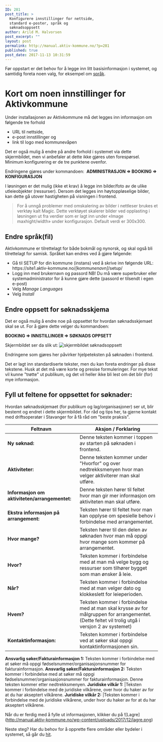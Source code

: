 ```yaml
---
ID: 281
post_title: >
  Konfigurere innstillinger for nettside,
  standard e-poster, språk og
  søknadsoppsett
author: Arild M. Halvorsen
post_excerpt: ""
layout: post
permalink: http://manual.aktiv-kommune.no/?p=281
published: true
post_date: 2017-11-13 10:31:59
---
```

Før oppstart er det behov for å legge inn litt basisinformasjon i systemet, og samtidig foreta noen valg, for eksempel om [språk](https://manual.aktiv-kommune.no/?p=340).

# Kort om noen innstillinger for Aktivkommune

Under installasjonen av Aktivkommune må det legges inn informasjon om følgende tre forhold
* URL til nettside, 
* e-post innstillinger og 
* link til logo med kommunevåpen 

Det er også mulig å endre på andre forhold i systemet via dette skjermbildet, men vi anbefaler at dette ikke gjøres uten forespørsel. Minimum konfigurering er de tre punktene ovenfor.

Endringene gjøres under kommandoen: 
<strong>ADMINISTRASJON =&gt; BOOKING =&gt; KONFIGURASJON</strong>

I løsningen er det mulig (ikke et krav) å legge inn bilder/foto av de ulike utleieobjekter (ressurser). Dersom det legges inn høytoppløselige bilder, kan dette gå utover hastigheten på visningen i frontend. 

>For å unngå problemer med omskalering av bilder i nettleser brukes et verktøy kalt Magic. Dette verktøyet skalerer bilder ved opplasting i løsningen ut fra verdier som er lagt inn under «Image maxhight/width» under konfigurasjon. Default verdi er 300x300.

## Endre språk(fil)

Aktivkommune er tilrettelagt for både bokmål og nynorsk, og skal også bli tilrettelagt for samisk. Språket kan endres ved å gjøre følgende:
<div class="entry-content">
<div class="pf-content">
<ul>
 	<li>Gå til SETUP for din kommune (instans) ved å skrive inn følgende URL: https://site1.aktiv-kommune.no/<em>[kommunenavn]</em>/setup/</li>
 	<li>Logg inn med brukernavn og passord NB! Du må være superbruker eller systemadministrator for å kunne gjøre dette (passord er tilsendt i egen e-post)</li>
 	<li>Velg <em>Manage Languages</em></li>
 	<li>Velg <em>Install</em></li>
</ul>
</div>
</div>

## Endre oppsett for søknadsskjema

Det er også mulig å endre noe på oppsettet for hvordan søknadsskjemaet skal se ut. For å gjøre dette velger du kommandoen:

<strong>BOOKING =&gt; INNSTILLINGER =&gt; SØKNADS OPPSETT</strong>

Skjermbildet ser da slik ut:
![skjermbildet søknadsoppsett](http://manual.aktiv-kommune.no/wp-content/uploads/2018/02/soknadsoppsett.png)

Endringene som gjøres her påvirker hjelpeteksten på søknaden i frontend.

Det er lagt inn standardiserte tekster, men du kan foreta endringer på disse tekstene. Husk at det må være korte og presise formuleringer. For mye tekst vil kunne "trøtte" ut publikum, og det vil heller ikke bli lest om det blir (for) mye informasjon.

## Fyll ut feltene for oppsettet for søknader:

Hvordan søknadsskjemaet (for publikum og lag/organisasjoner) ser ut, blir bestemt og endret i dette skjermbildet. For råd og tips her, ta gjerne kontakt med driftsoperatør i Stavanger for å få råd om "beste praksis".

Feltnavn|   Aksjon / Forklaring
---------------------------|---------------------------------------------------------------
**Ny søknad:** |Denne teksten kommer i toppen av starten på søknaden i frontend.
**Aktiviteter:** |Denne teksten kommer under "Hvorfor" og over nedtrekksmenyen hvor man velger aktiviterer man skal utføre.
**Informasjon om aktiviteten/arrangementet:** |Denne teksten hører til feltet hvor man gir mer informasjon om aktiviteten man skal utføre.
**Ekstra informasjon på arrangement:** |Teksten hører til feltet hvor man kan opplyse om spesielle behov i forbindelse med arrangementet.
**Hvor mange?** |Teksten hører til den delen av søknaden hvor man må oppgi hvor mange som kommer på arrangementet.
**Hvor?** |Teksten kommer i forbindelse med at man må velge bygg og ressurser som tilhører bygget som man ønsker å leie.
**Når?** |Teksten kommer i forbindelse med at man velger dato og klokkeslett for leieperioden.
**Hvem?** |Teksten kommer i forbindelse med at man skal krysse av for målgruppen for arrangementet. (Dette feltet vil trolig utgå i versjon 2 av systemet)
**Kontaktinformasjon:** |Teksten kommer i forbindelse ved at søker skal oppgi kontaktinformasjonen sin.
**Ansvarlig søker/Fakturainformasjon 1:** Teksten kommer i forbindelse med at søker må oppgi fødselsnummer/organisasjonsnummer for fakturainformasjon.
**Ansvarlig søker/Fakturainformasjon 2:** Teksten kommer i forbindelse med at søker må oppgi fødselsnummer/organisasjonsnummer for fakturainformasjon. Denne teksten kommer etter nedtrekksmenyen.
**Juridiske vilkår 1:** |Teksten kommer i forbindelse med de juridiske vilkårene, over hvor du haker av for at du har akseptert vilkårene.
**Juridiske vilkår 2:** |Teksten kommer i forbindelse med de juridiske vilkårene, under hvor du haker av for at du har akseptert vilkårene.

Når du er ferdig med å fylle ut informasjonen, klikker du på
![Lagre] (http://manual.aktiv-kommune.no/wp-content/uploads/2017/12/lagre.png)

Neste steg? Har du behov for å opprette flere områder eller bydeler i systemet, så går du [hit](https://manual.aktiv-kommune.no/?p=291).